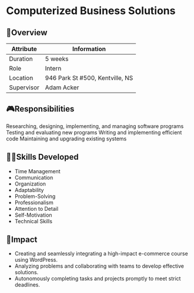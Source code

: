 # Computerized Business Solutions

## 📝Overview
| Attribute   | Information                |
|-------------|----------------------------|
| Duration    | 5 weeks                    |
| Role        | Intern                     |
| Location    | 946 Park St #500, Kentville, NS |
| Supervisor  | Adam Acker                 |

## 🎮Responsibilities
Researching, designing, implementing, and managing software programs
Testing and evaluating new programs
Writing and implementing efficient code
Maintaining and upgrading existing systems

## 🤹‍♂️Skills Developed
- Time Management
- Communication
- Organization
- Adaptability
- Problem-Solving
- Professionalism
- Attention to Detail
- Self-Motivation
- Technical Skills


## 🤜Impact

- Creating and seamlessly integrating a high-impact e-commerce course using WordPress.
- Analyzing problems and collaborating with teams to develop effective solutions.
- Autonomously completing tasks and projects promptly to meet strict deadlines.
